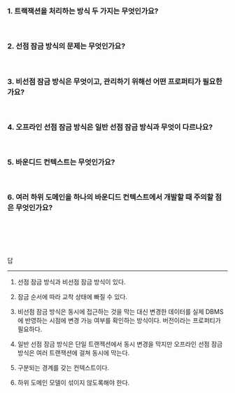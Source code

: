### 1. 트랙잭션을 처리하는 방식 두 가지는 무엇인가요?
<br>

### 2. 선점 잠금 방식의 문제는 무엇인가요?
<br>

### 3. 비선점 잠금 방식은 무엇이고, 관리하기 위해선 어떤 프로퍼티가 필요한가요?
<br>

### 4. 오프라인 선점 잠금 방식은 일반 선점 잠금 방식과 무엇이 다르나요?
<br>

### 5. 바운디드 컨텍스트는 무엇인가요?
<br>

### 6. 여러 하위 도메인을 하나의 바운디드 컨텍스트에서 개발할 때 주의할 점은 무엇인가요?
<br>


<br>
<br>
<br>

답
<hr>

1. 선점 잠금 방식과 비선점 잠금 방식이 있다.

2. 잠금 순서에 따라 교착 상태에 빠질 수 있다.

3. 비선점 잠금 방식은 동시에 접근하는 것을 막는 대신 변경한 데이터를 실제 DBMS에 반영하는 시점에 변경 가능 여부를 확인하는 방식이다. 버전이라는 프로퍼티가 필요하다.

4. 일반 선점 잠금 방식은 단일 트랜젝션에서 동시 변경을 막지만 오프라인 선점 잠금 방식은 여러 트랜잭션에 걸쳐 동시에 막는다.

5. 구분되는 경계를 갖는 컨텍스트이다.

6. 하위 도메인 모델이 섞이지 않도록해야 한다.